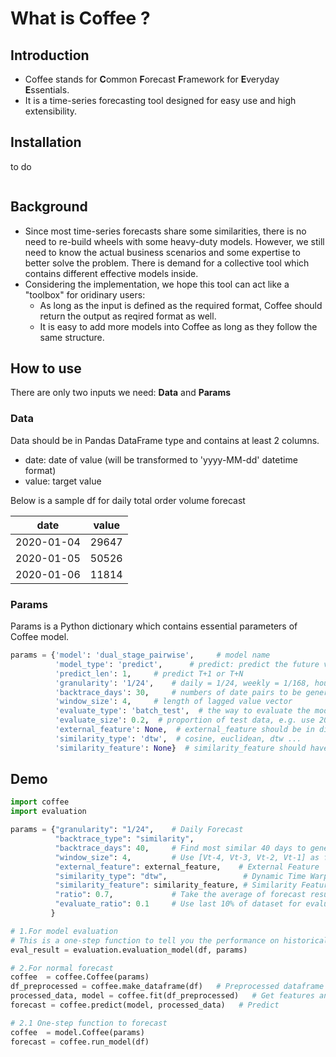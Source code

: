 # What is Coffee ?

## Introduction     
- Coffee stands for **C**ommon **F**orecast **F**ramework
for **E**veryday **E**ssentials.    
- It is a time-series forecasting tool designed for easy use and high extensibility.     

## Installation
to do    
```python

```

## Background
- Since most time-series forecasts share some similarities, there is no need to re-build wheels with some heavy-duty models.
However, we still need to know the actual business scenarios and some expertise to better solve the problem. There is demand for a collective tool which contains different effective models inside.
- Considering the implementation, we hope this tool can act like a "toolbox" for oridinary users:
    - As long as the input is defined as the required format, Coffee should return the output as reqired format as well.
    - It is easy to add more models into Coffee as long as they follow the same structure.

## How to use
There are only two inputs we need: **Data** and **Params**
### Data      
Data should be in Pandas DataFrame type and contains at least 2 columns.    
- date: date of value (will be transformed to 'yyyy-MM-dd' datetime format)
- value: target value

Below is a sample df for daily total order volume forecast

date | value
--- | ---
2020-01-04 | 29647
2020-01-05 | 50526
2020-01-06 | 11814

### Params
Params is a Python dictionary which contains essential parameters of Coffee model.
```python
params = {'model': 'dual_stage_pairwise',     # model name
          'model_type': 'predict',      # predict: predict the future value based on predict_len; evaluation: predict on historial data for evaluation
          'predict_len': 1,     # predict T+1 or T+N
          'granularity': '1/24',    # daily = 1/24, weekly = 1/168, hourly = 1
          'backtrace_days': 30,     # numbers of date pairs to be generated
          'window_size': 4,     # length of lagged value vector
          'evaluate_type': 'batch_test',  # the way to evaluate the model. batch_test: simple split and test; rolling_test: run rolling_test
          'evaluate_size': 0.2,  # proportion of test data, e.g. use 20% of total data for evaluation
          'external_feature': None,  # external_feature should be in dict, e.g: {'2021-01-01': [1,3,1], '2021-01-02': [2,0,1], ...)}
          'similarity_type': 'dtw',  # cosine, euclidean, dtw ...
          'similarity_feature': None}  # similarity_feature should have the same format as external feature, used for finding similar items
```


## Demo
```python
import coffee
import evaluation

params = {"granularity": "1/24",    # Daily Forecast
          "backtrace_type": "similarity",
          "backtrace_days": 40,     # Find most similar 40 days to generate pairs
          "window_size": 4,         # Use [Vt-4, Vt-3, Vt-2, Vt-1] as feature vector
          "external_feature": external_feature,    # External Feature
          "similarity_type": "dtw",                 # Dynamic Time Warping
          "similarity_feature": similarity_feature, # Similarity Feature
          "ratio": 0.7,             # Take the average of forecast result generated by 70% of most similar dates
          "evaluate_ratio": 0.1     # Use last 10% of dataset for evaluation
         }

# 1.For model evaluation
# This is a one-step function to tell you the performance on historical data.
eval_result = evaluation.evaluation_model(df, params)

# 2.For normal forecast
coffee  = coffee.Coffee(params)
df_preprocessed = coffee.make_dataframe(df)   # Preprocessed dataframe based on time granularity and predict len
processed_data, model = coffee.fit(df_preprocessed)   # Get features and model
forecast = coffee.predict(model, processed_data)   # Predict

# 2.1 One-step function to forecast
coffee  = model.Coffee(params)
forecast = coffee.run_model(df)
```
